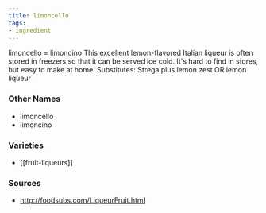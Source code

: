 ```yaml
---
title: limoncello
tags:
- ingredient
---
```

limoncello = limoncino This excellent lemon-flavored Italian liqueur is often stored in freezers so that it can be served ice cold. It's hard to find in stores, but easy to make at home. Substitutes: Strega plus lemon zest OR lemon liqueur

### Other Names

* limoncello
* limoncino

### Varieties

* [[fruit-liqueurs]]

### Sources
* http://foodsubs.com/LiqueurFruit.html
